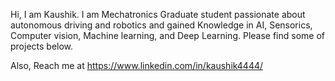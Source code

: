 Hi, I am Kaushik. I am Mechatronics Graduate student passionate about autonomous driving and robotics and gained Knowledge in AI, Sensorics, Computer vision, Machine learning, and Deep Learning. Please find some of projects below. 

Also, Reach me at https://www.linkedin.com/in/kaushik4444/
